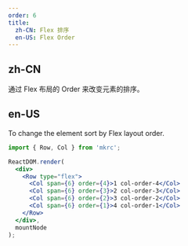 ```yaml
---
order: 6
title: 
  zh-CN: Flex 排序
  en-US: Flex Order
---
```


## zh-CN

通过 Flex 布局的 Order 来改变元素的排序。

## en-US

To change the element sort by Flex layout order.

````jsx
import { Row, Col } from 'mkrc';

ReactDOM.render(
  <div>
    <Row type="flex">
      <Col span={6} order={4}>1 col-order-4</Col>
      <Col span={6} order={3}>2 col-order-3</Col>
      <Col span={6} order={2}>3 col-order-2</Col>
      <Col span={6} order={1}>4 col-order-1</Col>
    </Row>
  </div>,
  mountNode
);
````
